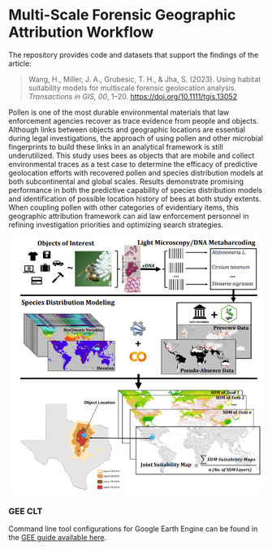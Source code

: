 # Multi-Scale Forensic Geographic Attribution Workflow

The repository provides code and datasets that support the findings of the article: 
> Wang, H., Miller, J. A., Grubesic, T. H., & Jha, S. (2023). Using habitat suitability models for multiscale forensic geolocation analysis. *Transactions in GIS, 00*, 1–20. <a href=https://doi.org/10.1111/tgis.13052>https://doi.org/10.1111/tgis.13052</a>

Pollen is one of the most durable environmental materials that law enforcement agencies recover as trace
evidence from people and objects. Although links between objects and geographic locations are essential
during legal investigations, the approach of using pollen and other microbial fingerprints to build these links
in an analytical framework is still underutilized. This study uses bees as objects that are mobile and collect
environmental traces as a test case to determine the efficacy of predictive geolocation efforts with recovered
pollen and species distribution models at both subcontinental and global scales. Results demonstrate promising
performance in both the predictive capability of species distribution models and identification of possible
location history of bees at both study extents. When coupling pollen with other categories of evidentiary items,
this geographic attribution framework can aid law enforcement personnel in refining investigation priorities
and optimizing search strategies.

<img src='/images/workflow.png' width='700'/>

### GEE CLT
Command line tool configurations for Google Earth Engine can be found in the <a href=https://developers.google.com/earth-engine/guides/command_line>GEE guide available here</a>.





